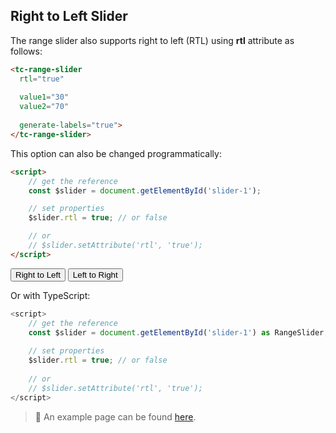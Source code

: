 ## Right to Left Slider

<div data-examples="rtl"></div>

The range slider also supports right to left (RTL) using **rtl** attribute as follows:

```html
<tc-range-slider
  rtl="true"
  
  value1="30"
  value2="70"
  
  generate-labels="true">
</tc-range-slider>
```

<div class="my-12 flex flex-col items-center">
    <tc-range-slider
        rtl="true"
        value1="30"
        value2="70"
        generate-labels="true"></tc-range-slider>
</div>

This option can also be changed programmatically:

```html
<script>
    // get the reference
    const $slider = document.getElementById('slider-1');

    // set properties
    $slider.rtl = true; // or false

    // or 
    // $slider.setAttribute('rtl', 'true');
</script>
```

<div class="my-12 flex flex-col items-center">
    <tc-range-slider
      id="slider-15"
      value1="40"
      value2="60"
      theme="target"
      css-links="/js/index.{% js-hash %}.css"
      generate-labels="true"></tc-range-slider>
    <div class="flex items-center">
        <button id="rtl-btn" type="button" class="group inline-flex items-center h-9 rounded-full text-sm font-semibold whitespace-nowrap px-3 focus:outline-none focus:ring-2 bg-sky-50 text-sky-600 hover:bg-sky-100 hover:text-sky-700 focus:ring-sky-600 mt-8 mx-2">Right to Left</button>
        <button id="ltr-btn" type="button" class="roup inline-flex items-center h-9 rounded-full text-sm font-semibold whitespace-nowrap px-3 focus:outline-none focus:ring-2 bg-sky-50 text-sky-600 hover:bg-sky-100 hover:text-sky-700 focus:ring-sky-600 mt-8 mx-2">Left to Right</button>
    </div>
</div> 

Or with TypeScript:

```typescript
<script>
    // get the reference
    const $slider = document.getElementById('slider-1') as RangeSlider;
    
    // set properties
    $slider.rtl = true; // or false
    
    // or 
    // $slider.setAttribute('rtl', 'true');
</script>
```

> :pushpin: An example page can be found [here](https://github.com/toolcool-org/toolcool-range-slider/blob/main/examples/10-right-to-left.html).
